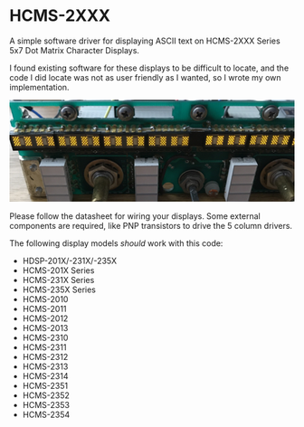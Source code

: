 # HCMS-2XXX
A simple software driver for displaying ASCII text on HCMS-2XXX Series 5x7 Dot Matrix Character Displays.

I found existing software for these displays to be difficult to locate, and the code I did locate was not as user friendly as I wanted, so I wrote my own implementation.

![Example Displays Working](https://raw.githubusercontent.com/hshutan/HCMS-2XXX/master/hcms.jpg)

Please follow the datasheet for wiring your displays. Some external components are required, like PNP transistors to drive the 5 column drivers.

The following display models _should_ work with this code:
- HDSP-201X/-231X/-235X
- HCMS-201X Series
- HCMS-231X Series
- HCMS-235X Series
- HCMS-2010
- HCMS-2011
- HCMS-2012
- HCMS-2013
- HCMS-2310
- HCMS-2311
- HCMS-2312
- HCMS-2313
- HCMS-2314
- HCMS-2351
- HCMS-2352
- HCMS-2353
- HCMS-2354
